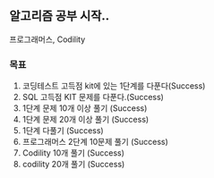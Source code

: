 ## 알고리즘 공부 시작..
프로그래머스, Codility 
### 목표 
1. 코딩테스트 고득점 kit에 있는 1단계를 다푼다(Success)
2. SQL 고득점 KIT 문제를 다푼다.(Success)
3. 1단계 문제 10개 이상 풀기 (Success)
4. 1단계 문제 20개 이상 풀기 (Success)
5. 1단계 다풀기 (Success)
6. 프로그래머스 2단계 10문제 풀기 (Success) 
7. Codility 10개 풀기 (Success)
8. codility 20개 풀기 (Success) 